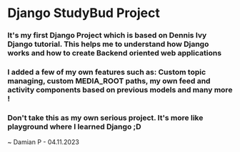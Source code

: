 # Django StudyBud Project

### It's my first Django Project which is based on Dennis Ivy Django tutorial. This helps me to understand how Django works and how to create Backend oriented web applications

### I added a few of my own features such as: Custom topic managing, custom MEDIA_ROOT paths, my own feed and activity components based on previous models and many more !

### Don't take this as my **own** serious project. It's more like playground where I learned Django ;D

~ Damian P - 04.11.2023